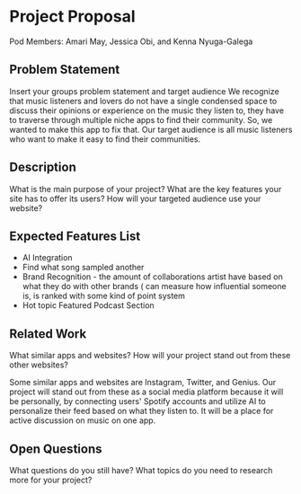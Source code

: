 # Project Proposal

Pod Members: Amari May, Jessica Obi, and Kenna Nyuga-Galega

## Problem Statement

Insert your groups problem statement and target audience
We recognize that music listeners and lovers do not have a single condensed space to discuss their opinions or experience on the music they listen to, they have to traverse through multiple niche apps to find their community. So, we wanted to make this app to fix that. Our target audience is all music listeners who want to make it easy to find their communities.

## Description

What is the main purpose of your project? What are the key features your site has to offer its users? How will your targeted audience use your website?

## Expected Features List

- AI Integration
- Find what song sampled another
- Brand Recognition - the amount of collaborations artist have based on what they do with other brands ( can measure how influential someone is, is ranked with some kind of point system
- Hot topic Featured Podcast Section

## Related Work

What similar apps and websites? How will your project stand out from these other websites?

Some similar apps and websites are Instagram, Twitter, and Genius. Our project will stand out from these as a social media platform because it will be personally, by connecting users' Spotify accounts and utilize AI to personalize their feed based on what they listen to. It will be a place for active discussion on music on one app.

## Open Questions

What questions do you still have? What topics do you need to research more for your project?
